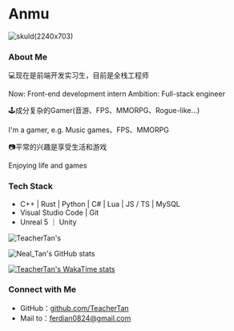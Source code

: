 # Anmu

![skuld(2240x703)](https://anmu-typora-picture.oss-cn-hangzhou.aliyuncs.com/skuld(2240x703).png)

### About Me

💻现在是前端开发实习生，目前是全栈工程师

  Now: Front-end development intern   Ambition: Full-stack engineer

🕹️成分复杂的Gamer(音游、FPS、MMORPG、Rogue-like...)

  I'm a gamer, e.g. Music games、FPS、MMORPG

📷平常的兴趣是享受生活和游戏

  Enjoying life and games

### Tech Stack

- C++ | Rust | Python | C# | Lua | JS / TS | MySQL
- Visual Studio Code | Git
- Unreal 5 ｜ Unity

![TeacherTan's ](https://github-profile-trophy.vercel.app/?username=TeacherTan&theme=flat&row=2)

![Neal_Tan's GitHub stats](https://github-readme-stats.vercel.app/api?username=TeacherTan&count_private=true&show_icons=true&theme=transparent)

[![TeacherTan's WakaTime stats](https://github-readme-stats.vercel.app/api/wakatime?username=TeacherTan)](https://github.com/TeacherTan/github-readme-stats)

### Connect with Me

- GitHub：[github.com/TeacherTan](https://github.com/TeacherTan)
- Mail to：[ferdian0824@gmail.com](mailto:ferdian0824@gmail.com)
